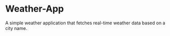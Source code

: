 # Weather-App
A simple weather application that fetches real-time weather data based on a city name.

